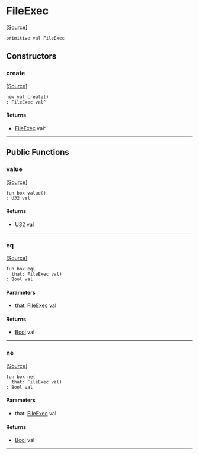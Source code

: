 # FileExec
<span class="source-link">[[Source]](src/files/file_caps.md#L48)</span>
```pony
primitive val FileExec
```

## Constructors

### create
<span class="source-link">[[Source]](src/files/file_caps.md#L48)</span>


```pony
new val create()
: FileExec val^
```

#### Returns

* [FileExec](files-FileExec.md) val^

---

## Public Functions

### value
<span class="source-link">[[Source]](src/files/file_caps.md#L49)</span>


```pony
fun box value()
: U32 val
```

#### Returns

* [U32](builtin-U32.md) val

---

### eq
<span class="source-link">[[Source]](src/files/file_caps.md#L49)</span>


```pony
fun box eq(
  that: FileExec val)
: Bool val
```
#### Parameters

*   that: [FileExec](files-FileExec.md) val

#### Returns

* [Bool](builtin-Bool.md) val

---

### ne
<span class="source-link">[[Source]](src/files/file_caps.md#L49)</span>


```pony
fun box ne(
  that: FileExec val)
: Bool val
```
#### Parameters

*   that: [FileExec](files-FileExec.md) val

#### Returns

* [Bool](builtin-Bool.md) val

---

